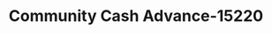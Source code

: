 ---
f_zip-code: 37061
f_state-code: TN
title: Community Cash Advance-15220
f_phone: 901-289-4313
f_city-only: Erin
f_address: 10 E Main Street Erin
f_location-unique-id: '15220'
slug: community-cash-advance-15220
updated-on: '2024-05-30T13:46:58.046Z'
created-on: '2024-05-30T13:36:59.803Z'
published-on: '2024-05-30T13:54:32.469Z'
f_city-state: cms/city/erin-tn.md
f_company: cms/company/community-cash-advance.md
f_state: cms/state/tennessee.md
layout: '[payday-loan].html'
tags: payday-loan
---
